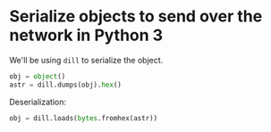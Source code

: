 # Serialize objects to send over the network in Python 3
We'll be using `dill` to serialize the object.

```python
obj = object()
astr = dill.dumps(obj).hex()
```

Deserialization:

```python
obj = dill.loads(bytes.fromhex(astr))
```
